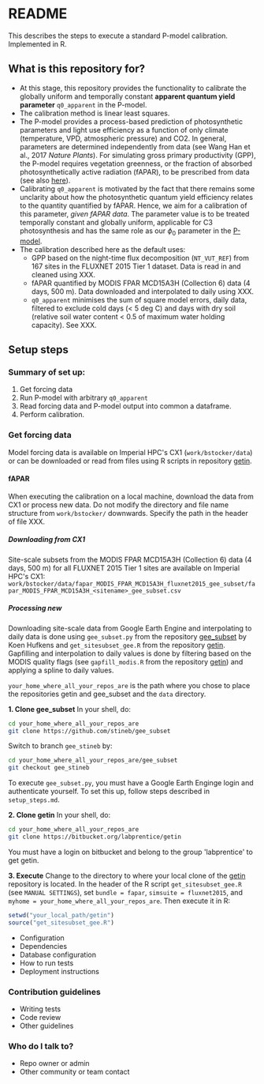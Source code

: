 # README

This describes the steps to execute a standard P-model calibration. Implemented in R.

## What is this repository for?

* At this stage, this repository provides the functionality to calibrate the globally uniform and temporally constant **apparent quantum yield parameter** `q0_apparent` in the P-model. 
* The calibration method is linear least squares.
* The P-model provides a process-based prediction of photosynthetic parameters and light use efficiency as a function of only climate (temperature, VPD, atmospheric pressure) and CO2. In general, parameters are determined independently from data (see Wang Han et al., 2017 *Nature Plants*). For simulating gross primary productivity (GPP), the P-model requires vegetation greenness, or the fraction of absorbed photosynthetically active radiation (fAPAR), to be prescribed from data (see also [here](https://stineb.github.io/pmodel.html)). 
* Calibrating `q0_apparent` is motivated by the fact that there remains some unclarity about how the photosynthetic quantum yield efficiency relates to the quantity quantified by fAPAR. Hence, we aim for a calibration of this parameter, *given fAPAR data*. The parameter value is to be treated temporally constant and globally uniform, applicable for C3 photosynthesis and has the same role as our $\phi_0$ parameter in the [P-model](https://stineb.github.io/pmodel.html).
* The calibration described here as the default uses:
  - GPP based on the night-time flux decomposition (`NT_VUT_REF`) from 167 sites in the FLUXNET 2015 Tier 1 dataset. Data is read in and cleaned using XXX.
  - fAPAR quantified by MODIS FPAR MCD15A3H (Collection 6) data (4 days, 500 m). Data downloaded and interpolated to daily using XXX.
  - `q0_apparent` minimises the sum of square model errors, daily data, filtered to exclude cold days (< 5 deg C) and days with dry soil (relative soil water content < 0.5 of maximum water holding capacity). See XXX.

## Setup steps

### Summary of set up:
  1. Get forcing data
  2. Run P-model with arbitrary `q0_apparent`
  3. Read forcing data and P-model output into common a dataframe.
  4. Perform calibration.

### Get forcing data

Model forcing data is available on Imperial HPC's CX1 (`work/bstocker/data`) or can be downloaded or read from files using R scripts in repository [getin](https://bitbucket.org/labprentice/getin).

#### fAPAR

When executing the calibration on a local machine, download the data from CX1 or process new data. Do not modify the directory and file name structure from `work/bstocker/` downwards. Specify the path in the header of file XXX.

##### Downloading from CX1 
Site-scale subsets from the MODIS FPAR MCD15A3H (Collection 6) data (4 days, 500 m) for all FLUXNET 2015 Tier 1 sites are available on Imperial HPC's CX1:
`work/bstocker/data/fapar_MODIS_FPAR_MCD15A3H_fluxnet2015_gee_subset/fapar_MODIS_FPAR_MCD15A3H_<sitename>_gee_subset.csv`

##### Processing new 
Downloading site-scale data from Google Earth Engine and interpolating to daily data is done using `gee_subset.py` from the repository [gee_subset](https://github.com/stineb/gee_subset) by Koen Hufkens and `get_sitesubset_gee.R` from the repository [getin](https://bitbucket.org/labprentice/getin). Gapfilling and interpolation to daily values is done by filtering based on the MODIS quality flags (see `gapfill_modis.R` from the repository [getin](https://bitbucket.org/labprentice/getin)) and applying a spline to daily values.

`your_home_where_all_your_repos_are` is the path where you chose to place the repositories getin and gee_subset and the `data` directory.

**1. Clone gee_subset**
In your shell, do:
```bash
cd your_home_where_all_your_repos_are
git clone https://github.com/stineb/gee_subset 
```
Switch to branch `gee_stineb` by:
```bash
cd your_home_where_all_your_repos_are/gee_subset
git checkout gee_stineb
```
To execute `gee_subset.py`, you must have a Google Earth Enginge login and authenticate yourself. To set this up, follow steps described in `setup_steps.md`.

**2. Clone getin**
In your shell, do:
```bash
cd your_home_where_all_your_repos_are
git clone https://bitbucket.org/labprentice/getin
```
You must have a login on bitbucket and belong to the group 'labprentice' to get getin.

**3. Execute**
Change to the directory to where your local clone of the [getin](https://bitbucket.org/labprentice/getin) repository is located. In the header of the R script `get_sitesubset_gee.R` (see `MANUAL SETTINGS`), set `bundle = fapar`, `simsuite = fluxnet2015`, and `myhome = your_home_where_all_your_repos_are`. Then execute it in R:
```r
setwd("your_local_path/getin")
source("get_sitesubset_gee.R")
```

* Configuration
* Dependencies
* Database configuration
* How to run tests
* Deployment instructions

### Contribution guidelines ###

* Writing tests
* Code review
* Other guidelines

### Who do I talk to? ###

* Repo owner or admin
* Other community or team contact